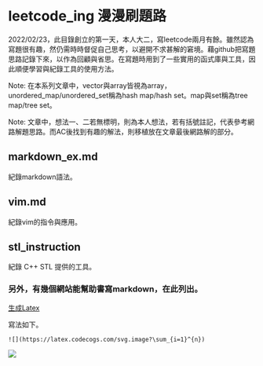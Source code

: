 # leetcode_ing 漫漫刷題路

2022/02/23，此目錄創立的第一天，本人大二，寫leetcode兩月有餘。雖然認為寫題很有趣，然仍需時時督促自己思考，以避開不求甚解的窘境。藉github把寫題思路記錄下來，以作為回顧與省思。在寫題時用到了一些實用的函式庫與工具，因此順便學習與紀錄工具的使用方法。

Note: 在本系列文章中，vector與array皆視為array，unordered_map/unordered_set稱為hash map/hash set。map與set稱為tree map/tree set。

Note: 文章中，想法一、二若無標明，則為本人想法，若有括號註記，代表參考網路解題思路。而AC後找到有趣的解法，則移植放在文章最後網路解的部分。

## markdown_ex.md

紀錄markdown語法。


## vim.md

紀錄vim的指令與應用。


## stl_instruction

紀錄 C++ STL 提供的工具。 

### 另外，有幾個網站能幫助書寫markdown，在此列出。

[生成Latex](https://latex.codecogs.com/)

寫法如下。

```
![](https://latex.codecogs.com/svg.image?\sum_{i=1}^{n})
```

![](https://latex.codecogs.com/svg.image?\sum_{i=1}^{n})